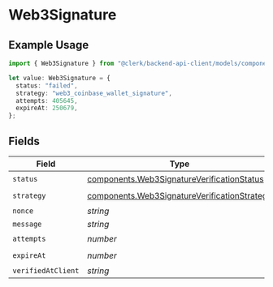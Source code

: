 # Web3Signature

## Example Usage

```typescript
import { Web3Signature } from "@clerk/backend-api-client/models/components";

let value: Web3Signature = {
  status: "failed",
  strategy: "web3_coinbase_wallet_signature",
  attempts: 405645,
  expireAt: 250679,
};
```

## Fields

| Field                                                                                                        | Type                                                                                                         | Required                                                                                                     | Description                                                                                                  |
| ------------------------------------------------------------------------------------------------------------ | ------------------------------------------------------------------------------------------------------------ | ------------------------------------------------------------------------------------------------------------ | ------------------------------------------------------------------------------------------------------------ |
| `status`                                                                                                     | [components.Web3SignatureVerificationStatus](../../models/components/web3signatureverificationstatus.md)     | :heavy_check_mark:                                                                                           | N/A                                                                                                          |
| `strategy`                                                                                                   | [components.Web3SignatureVerificationStrategy](../../models/components/web3signatureverificationstrategy.md) | :heavy_check_mark:                                                                                           | N/A                                                                                                          |
| `nonce`                                                                                                      | *string*                                                                                                     | :heavy_minus_sign:                                                                                           | N/A                                                                                                          |
| `message`                                                                                                    | *string*                                                                                                     | :heavy_minus_sign:                                                                                           | N/A                                                                                                          |
| `attempts`                                                                                                   | *number*                                                                                                     | :heavy_check_mark:                                                                                           | N/A                                                                                                          |
| `expireAt`                                                                                                   | *number*                                                                                                     | :heavy_check_mark:                                                                                           | N/A                                                                                                          |
| `verifiedAtClient`                                                                                           | *string*                                                                                                     | :heavy_minus_sign:                                                                                           | N/A                                                                                                          |